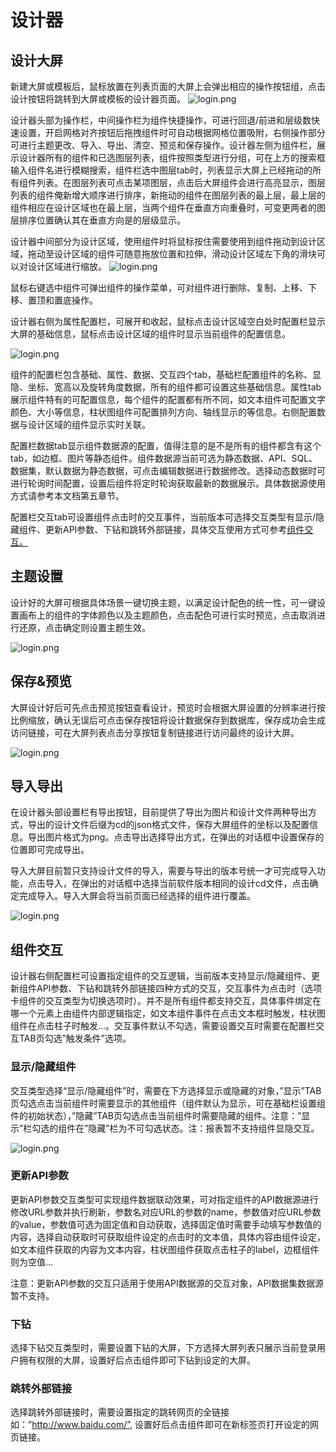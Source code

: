 # 设计器

## 设计大屏

新建大屏或模板后，鼠标放置在列表页面的大屏上会弹出相应的操作按钮组，点击设计按钮将跳转到大屏或模板的设计器页面。
![login.png](../.vuepress/public/start/s1.png)

设计器头部为操作栏，中间操作栏为组件快捷操作，可进行回退/前进和层级数快速设置，开启网格对齐按钮后拖拽组件时可自动根据网格位置吸附，右侧操作部分可进行主题更改、导入、导出、清空、预览和保存操作。设计器左侧为组件栏，展示设计器所有的组件和已选图层列表，组件按照类型进行分组，可在上方的搜索框输入组件名进行模糊搜索，组件栏选中图层tab时，列表显示大屏上已经拖动的所有组件列表。在图层列表可点击某项图层，点击后大屏组件会进行高亮显示，图层列表的组件俺新增大顺序进行排序，新拖动的组件在图层列表的最上层，最上层的组件相应在设计区域也在最上层，当两个组件在垂直方向重叠时，可变更两者的图层排序位置确认其在垂直方向是的层级显示。

设计器中间部分为设计区域，使用组件时将鼠标按住需要使用到组件拖动到设计区域，拖动至设计区域的组件可随意拖放位置和拉伸，滑动设计区域左下角的滑块可以对设计区域进行缩放。
![login.png](../.vuepress/public/start/manage/n3.png)

鼠标右键选中组件可弹出组件的操作菜单，可对组件进行删除、复制、上移、下移、置顶和置底操作。

设计器右侧为属性配置栏，可展开和收起，鼠标点击设计区域空白处时配置栏显示大屏的基础信息，鼠标点击设计区域的组件时显示当前组件的配置信息。

![login.png](../.vuepress/public/start/manage/n4.png)

组件的配置栏包含基础、属性、数据、交互四个tab，基础栏配置组件的名称、显隐、坐标、宽高以及旋转角度数据，所有的组件都可设置这些基础信息。属性tab展示组件特有的可配置信息，每个组件的配置都有所不同，如文本组件可配置文字颜色、大小等信息，柱状图组件可配置排列方向、轴线显示的等信息。右侧配置数据与设计区域的组件显示实时关联。

配置栏数据tab显示组件数据源的配置，值得注意的是不是所有的组件都含有这个tab，如边框、图片等静态组件。组件数据源当前可选为静态数据、API、SQL、数据集，默认数据为静态数据，可点击编辑数据进行数据修改。选择动态数据时可进行轮询时间配置，设置后组件将定时轮询获取最新的数据展示。具体数据源使用方式请参考本文档第五章节。

配置栏交互tab可设置组件点击时的交互事件，当前版本可选择交互类型有显示/隐藏组件、更新API参数、下钻和跳转外部链接，具体交互使用方式可参考[组件交互。](#组件交互)

## 主题设置

设计好的大屏可根据具体场景一键切换主题，以满足设计配色的统一性，可一键设置画布上的组件的字体颜色以及主题颜色，点击配色可进行实时预览，点击取消进行还原，点击确定则设置主题生效。

![login.png](../.vuepress/public/start/manage/n5.png)

## 保存&预览

大屏设计好后可先点击预览按钮查看设计，预览时会根据大屏设置的分辨率进行按比例缩放，确认无误后可点击保存按钮将设计数据保存到数据库，保存成功会生成访问链接，可在大屏列表点击分享按钮复制链接进行访问最终的设计大屏。

![login.png](../.vuepress/public/start/manage/n7.png)

## 导入导出

在设计器头部设置栏有导出按钮，目前提供了导出为图片和设计文件两种导出方式，导出的设计文件后缀为cd的json格式文件，保存大屏组件的坐标以及配置信息。导出图片格式为png。点击导出选择导出方式，在弹出的对话框中设置保存的位置即可完成导出。

导入大屏目前暂只支持设计文件的导入，需要与导出的版本号统一才可完成导入功能，点击导入，在弹出的对话框中选择当前软件版本相同的设计cd文件，点击确定完成导入。导入大屏会将当前页面已经选择的组件进行覆盖。

![login.png](../.vuepress/public/start/manage/n8.png)

## 组件交互

设计器右侧配置栏可设置指定组件的交互逻辑，当前版本支持显示/隐藏组件、更新组件API参数、下钻和跳转外部链接四种方式的交互，交互事件为点击时（选项卡组件的交互类型为切换选项时）。并不是所有组件都支持交互，具体事件绑定在哪一个元素上由组件内部逻辑指定，如文本组件事件在点击文本框时触发，柱状图组件在点击柱子时触发...。交互事件默认不勾选，需要设置交互时需要在配置栏交互TAB页勾选”触发条件”选项。

### 显示/隐藏组件

交互类型选择“显示/隐藏组件”时，需要在下方选择显示或隐藏的对象，”显示”TAB页勾选点击当前组件时需要显示的其他组件（组件默认为显示，可在基础栏设置组件的初始状态），”隐藏”TAB页勾选点击当前组件时需要隐藏的组件。注意：”显示”栏勾选的组件在”隐藏”栏为不可勾选状态。注：报表暂不支持组件显隐交互。

![login.png](../.vuepress/public/start/manage/n9.png)

### 更新API参数

更新API参数交互类型可实现组件数据联动效果，可对指定组件的API数据源进行修改URL参数并执行刷新，参数名对应URL的参数的name，参数值对应URL参数的value，参数值可选为固定值和自动获取，选择固定值时需要手动填写参数值的内容，选择自动获取时可获取组件设定的点击时的文本值，具体内容由组件设定，如文本组件获取的内容为文本内容，柱状图组件获取点击柱子的label，边框组件则为空值...

注意：更新API参数的交互只适用于使用API数据源的交互对象，API数据集数据源暂不支持。

### 下钻

选择下钻交互类型时，需要设置下钻的大屏，下方选择大屏列表只展示当前登录用户拥有权限的大屏，设置好后点击组件即可下钻到设定的大屏。

### 跳转外部链接

选择跳转外部链接时，需要设置指定的跳转网页的全链接如：”http://www.baidu.com/”, 设置好后点击组件即可在新标签页打开设定的网页链接。